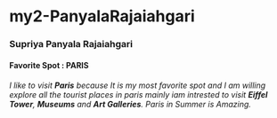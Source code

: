 # my2-PanyalaRajaiahgari

### Supriya Panyala Rajaiahgari
####  Favorite Spot : PARIS
###### I like to visit **Paris** because It is my most favorite spot and I am willing explore all the tourist places in paris mainly iam intrested to visit **Eiffel Tower**, **Museums** and **Art Galleries**. Paris in Summer is Amazing.